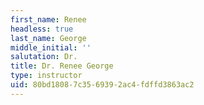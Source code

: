 ```yaml
---
first_name: Renee
headless: true
last_name: George
middle_initial: ''
salutation: Dr.
title: Dr. Renee George
type: instructor
uid: 80bd1808-7c35-6939-2ac4-fdffd3863ac2
---
```

